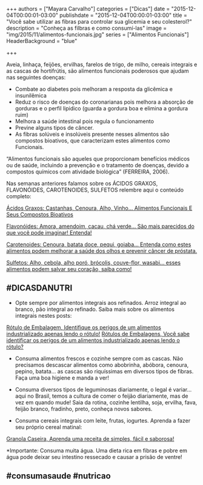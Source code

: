 +++
authors = ["Mayara Carvalho"]
categories = ["Dicas"]
date = "2015-12-04T00:00:01-03:00"
publishdate = "2015-12-04T00:00:01-03:00"
title = "Você sabe utilizar as fibras para controlar sua glicemia e seu colesterol?"
description = "Conheça as filbras e como consumí-las"
image = "img/2015/11/alimentos-funcionais.jpg"
series = ["Alimentos Funcionais"]
  HeaderBackground = "blue"

+++

Aveia, linhaça, feijões, ervilhas, farelos de trigo, de milho, cereais integrais e as cascas de hortifrútis, são alimentos funcionais poderosos que ajudam nas seguintes doenças:

- Combate ao diabetes pois melhoram a resposta da glicêmica e insunilêmica
- Reduz o risco de doenças do coronarianas pois melhora a absorção de gorduras e o perfil lipidico (guarda a gordura boa e elimina a gordura ruim)
- Melhora a saúde intestinal pois regula o funcionamento
- Previne alguns tipos de câncer.
- As fibras solúveis e insolúveis presente nesses alimentos são compostos bioativos, que caracterizam estes alimentos como Funcionais.

“Alimentos funcionais são aqueles que proporcionam benefícios médicos ou de saúde, incluindo a prevenção e o tratamento de doenças, devido a compostos químicos com atividade biológica” (FERREIRA, 2006).

Nas semanas anteriores falamos sobre os ÁCIDOS GRAXOS, FLAVONÓIDES, CAROTENOIDES, SULFETOS relembre aqui o conteúdo completo:


[Ácidos Graxos: Castanhas, Cenoura, Alho, Vinho... Alimentos Funcionais E Seus Compostos Bioativos](http://blog.autoconexao.org.br/post/2015/11/alimentos-funcionais/)

[Flavonóides: Amora, amendoim, cacau, chá verde... São mais parecidos do que você pode imaginar! Entenda!](http://blog.autoconexao.org.br/post/2015/11/alimentos-funcionais-flavonoides/)

[Carotenoides: Cenoura, batata doce, pequi, goiaba... Entenda como estes alimentos podem melhorar a saúde dos olhos e prevenir câncer de próstata.](http://blog.autoconexao.org.br/post/2015/11/alimentos-funcionais-carotenoides/)

[Sulfetos: Alho, cebola, alho poró, brócolis, couve-flor, wasabi... esses alimentos podem salvar seu coração, saiba como!](http://blog.autoconexao.org.br/post/2015/11/alimentos-funcionais-sulfetos/)


## #DICASDANUTRI

- Opte sempre por alimentos integrais aos refinados. Arroz integral ao branco, pão integral ao refinado.
Saiba mais sobre os alimentos integrais nestes posts:

[Rótulo de Embalagem, Identifique os perigos de um alimentos industrializado apenas lendo o rótulo!](http://blog.autoconexao.org.br/post/2015/10/lendo-rotulos-das-embalagens/)
[Rótulos de Embalagens, Você sabe identificar os perigos de um alimentos industrializado apenas lendo o rótulo?](http://blog.autoconexao.org.br/post/2015/10/lendo-rotulos-das-embalagens-continuacao/)

- Consuma alimentos frescos e cozinhe sempre com as cascas. Não precisamos descascar alimentos como abobrinha, abóbora, cenoura, pepino, batata... as cascas são riquíssimas em diversos tipos de fibras. Faça uma boa higiene e manda a ver!

- Consuma diversos tipos de leguminosas diariamente, o legal é variar... aqui no Brasil, temos a cultura de comer o feijão diariamente, mas de vez em quando mude! Saia da rotina, cozinhe lentilha, soja, ervilha, fava, feijão branco, fradinho, preto, conheça novos sabores.

- Consuma cereais integrais com leite, frutas, iogurtes.
Aprenda a fazer seu próprio cereal matinal:

[Granola Caseira, Aprenda uma receita de simples, fácil e saborosa!](http://blog.autoconexao.org.br/post/2015/09/fuja-das-embalagens/)                                                                                                          



*Importante: Consuma muita água. Uma dieta rica em fibras e pobre em água pode deixar seu intestino ressecado e causar a prisão de ventre!

## #consumasaude  #nutricao
